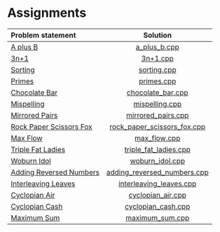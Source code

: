 # Assignments

|      Problem statement      |            Solution             |
|:----------------------------|:-------------------------------:|
| [A plus B][]                | [a_plus_b.cpp][]                |
| [3n+1][]                    | [3n+1.cpp][]                    |
| [Sorting][]                 | [sorting.cpp][]                 |
| [Primes][]                  | [primes.cpp][]                  |
| [Chocolate Bar][]           | [chocolate_bar.cpp][]           |
| [Mispelling][]              | [mispelling.cpp][]              |
| [Mirrored Pairs][]          | [mirrored_pairs.cpp][]          |
| [Rock Paper Scissors Fox][] | [rock_paper_scissors_fox.cpp][] |
| [Max Flow][]                | [max_flow.cpp][]                |
| [Triple Fat Ladies][]       | [triple_fat_ladies.cpp][]       |
| [Woburn Idol][]             | [woburn_idol.cpp][]             |
| [Adding Reversed Numbers][] | [adding_reversed_numbers.cpp][] |
| [Interleaving Leaves][]     | [interleaving_leaves.cpp][]     |
| [Cyclopian Air][]           | [cyclopian_air.cpp][]           |
| [Cyclopian Cash][]          | [cyclopian_cash.cpp][]          |
| [Maximum Sum][]             | [maximum_sum.cpp][]             |

[A plus B]:                http://wcipeg.com/problems/desc/aplusb
[3n+1]:                    http://wcipeg.com/problems/desc/3nplus1
[Sorting]:                 http://wcipeg.com/problems/desc/a4b1
[Primes]:                  http://wcipeg.com/problems/desc/primes1
[Chocolate Bar]:           http://wcipeg.com/problems/desc/chocolate
[Mispelling]:              http://wcipeg.com/problems/desc/a1
[Mirrored Pairs]:          http://wcipeg.com/problems/desc/a2
[Rock Paper Scissors Fox]: http://wcipeg.com/problems/desc/acmtryouts1a
[Max Flow]:                http://wcipeg.com/problems/desc/acmtryouts0a
[Triple Fat Ladies]:       http://wcipeg.com/problems/desc/a3
[Woburn Idol]:             http://wcipeg.com/problems/desc/q2
[Adding Reversed Numbers]: http://wcipeg.com/problems/desc/b2
[Interleaving Leaves]:     http://wcipeg.com/problems/desc/acmtryouts0b
[Cyclopian Air]:           http://wcipeg.com/problems/desc/fur1
[Cyclopian Cash]:          http://wcipeg.com/problems/desc/fur3
[Maximum Sum]:             http://wcipeg.com/problems/desc/dp1p1

[a_plus_b.cpp]:                a_plus_b.cpp
[3n+1.cpp]:                    3n+1.cpp
[sorting.cpp]:                 sorting.cpp
[primes.cpp]:                  primes.cpp
[chocolate_bar.cpp]:           chocolate_bar.cpp
[mispelling.cpp]:              mispelling.cpp
[mirrored_pairs.cpp]:          mirrored_pairs.cpp
[rock_paper_scissors_fox.cpp]: rock_paper_scissors_fox.cpp
[max_flow.cpp]:                max_flow.cpp
[triple_fat_ladies.cpp]:       triple_fat_ladies.cpp
[woburn_idol.cpp]:             woburn_idol.cpp
[adding_reversed_numbers.cpp]: adding_reversed_numbers.cpp
[interleaving_leaves.cpp]:     interleaving_leaves.cpp
[cyclopian_air.cpp]:           cyclopian_air.cpp
[cyclopian_cash.cpp]:          cyclopian_cash.cpp
[maximum_sum.cpp]:             maximum_sum.cpp

